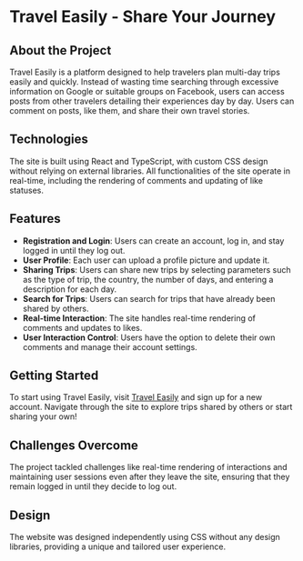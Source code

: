 # Travel Easily - Share Your Journey

## About the Project

Travel Easily is a platform designed to help travelers plan multi-day trips easily and quickly. Instead of wasting time searching through excessive information on Google or suitable groups on Facebook, users can access posts from other travelers detailing their experiences day by day. Users can comment on posts, like them, and share their own travel stories.

## Technologies

The site is built using React and TypeScript, with custom CSS design without relying on external libraries. All functionalities of the site operate in real-time, including the rendering of comments and updating of like statuses.

## Features

- **Registration and Login**: Users can create an account, log in, and stay logged in until they log out.
- **User Profile**: Each user can upload a profile picture and update it.
- **Sharing Trips**: Users can share new trips by selecting parameters such as the type of trip, the country, the number of days, and entering a description for each day.
- **Search for Trips**: Users can search for trips that have already been shared by others.
- **Real-time Interaction**: The site handles real-time rendering of comments and updates to likes.
- **User Interaction Control**: Users have the option to delete their own comments and manage their account settings.

## Getting Started

To start using Travel Easily, visit [Travel Easily](https://travel-easily.netlify.app/) and sign up for a new account. Navigate through the site to explore trips shared by others or start sharing your own!

## Challenges Overcome

The project tackled challenges like real-time rendering of interactions and maintaining user sessions even after they leave the site, ensuring that they remain logged in until they decide to log out.

## Design

The website was designed independently using CSS without any design libraries, providing a unique and tailored user experience.
